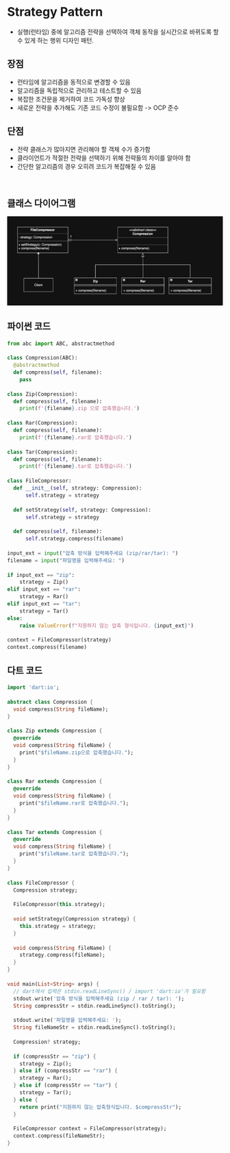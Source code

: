 # Strategy Pattern

- 실행(런타임) 중에 알고리즘 전략을 선택하여 객체 동작을 실시간으로 바뀌도록 할 수 있게 하는 행위 디자인 패턴.

## 장점

- 런타임에 알고리즘을 동적으로 변경할 수 있음
- 알고리즘을 독립적으로 관리하고 테스트할 수 있음
- 복잡한 조건문을 제거하여 코드 가독성 향상
- 새로운 전략을 추가해도 기존 코드 수정이 불필요함 -> OCP 준수

## 단점

- 전략 클래스가 많아지면 관리해야 할 객체 수가 증가함
- 클라이언트가 적절한 전략을 선택하기 위해 전략들의 차이를 알아야 함
- 간단한 알고리즘의 경우 오히려 코드가 복잡해질 수 있음

<br>

## 클래스 다이어그램

![img](/img/strategy.png)

## 파이썬 코드

```py
from abc import ABC, abstractmethod

class Compression(ABC):
  @abstractmethod
  def compress(self, filename):
    pass

class Zip(Compression):
  def compress(self, filename):
    print(f'{filename}.zip 으로 압축했습니다.')

class Rar(Compression):
  def compress(self, filename):
    print(f'{filename}.rar로 압축했습니다.')

class Tar(Compression):
  def compress(self, filename):
    print(f'{filename}.tar로 압축했습니다.')

class FileCompressor:
  def __init__(self, strategy: Compression):
      self.strategy = strategy

  def setStrategy(self, strategy: Compression):
      self.strategy = strategy

  def compress(self, filename):
      self.strategy.compress(filename)

input_ext = input("압축 방식을 입력해주세요 (zip/rar/tar): ")
filename = input("파일명을 입력해주세요: ")

if input_ext == "zip":
    strategy = Zip()
elif input_ext == "rar":
    strategy = Rar()
elif input_ext == "tar":
    strategy = Tar()
else:
    raise ValueError(f"지원하지 않는 압축 형식입니다. {input_ext}")

context = FileCompressor(strategy)
context.compress(filename)
```

## 다트 코드

```dart
import 'dart:io';

abstract class Compression {
  void compress(String fileName);
}

class Zip extends Compression {
  @override
  void compress(String fileName) {
    print("$fileName.zip으로 압축했습니다.");
  }
}

class Rar extends Compression {
  @override
  void compress(String fileName) {
    print("$fileName.rar로 압축했습니다.");
  }
}

class Tar extends Compression {
  @override
  void compress(String fileName) {
    print("$fileName.tar로 압축했습니다.");
  }
}

class FileCompressor {
  Compression strategy;

  FileCompressor(this.strategy);

  void setStrategy(Compression strategy) {
    this.strategy = strategy;
  }

  void compress(String fileName) {
    strategy.compress(fileName);
  }
}

void main(List<String> args) {
  // dart에서 입력은 stdin.readLineSync() / import 'dart:io'가 필요함
  stdout.write('압축 방식을 입력해주세요 (zip / rar / tar): ');
  String compressStr = stdin.readLineSync().toString();

  stdout.write('파일명을 입력해주세요: ');
  String fileNameStr = stdin.readLineSync().toString();

  Compression? strategy;

  if (compressStr == "zip") {
    strategy = Zip();
  } else if (compressStr == "rar") {
    strategy = Rar();
  } else if (compressStr == "tar") {
    strategy = Tar();
  } else {
    return print("지원하지 않는 압축형식입니다. $compressStr");
  }

  FileCompressor context = FileCompressor(strategy);
  context.compress(fileNameStr);
}
```
